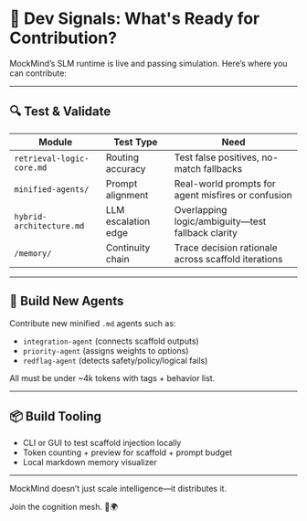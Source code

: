 # 🚧 Dev Signals: What's Ready for Contribution?

MockMind’s SLM runtime is live and passing simulation. Here’s where you can contribute:

---

## 🔍 Test & Validate

| Module                | Test Type             | Need                                                  |
|------------------------|----------------------|--------------------------------------------------------|
| `retrieval-logic-core.md` | Routing accuracy      | Test false positives, no-match fallbacks                |
| `minified-agents/`    | Prompt alignment       | Real-world prompts for agent misfires or confusion     |
| `hybrid-architecture.md` | LLM escalation edge     | Overlapping logic/ambiguity—test fallback clarity     |
| `/memory/`            | Continuity chain       | Trace decision rationale across scaffold iterations    |

---

## 🧠 Build New Agents

Contribute new minified `.md` agents such as:

- `integration-agent` (connects scaffold outputs)  
- `priority-agent` (assigns weights to options)  
- `redflag-agent` (detects safety/policy/logical fails)  

All must be under ~4k tokens with tags + behavior list.

---

## 📦 Build Tooling

- CLI or GUI to test scaffold injection locally  
- Token counting + preview for scaffold + prompt budget  
- Local markdown memory visualizer

---

MockMind doesn’t just scale intelligence—it distributes it.

Join the cognition mesh. 🧠🌍
